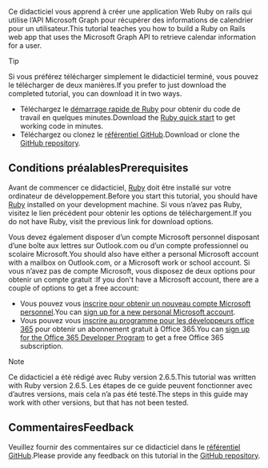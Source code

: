 <!-- markdownlint-disable MD002 MD041 -->

<span data-ttu-id="dd3ae-101">Ce didacticiel vous apprend à créer une application Web Ruby on rails qui utilise l’API Microsoft Graph pour récupérer des informations de calendrier pour un utilisateur.</span><span class="sxs-lookup"><span data-stu-id="dd3ae-101">This tutorial teaches you how to build a Ruby on Rails web app that uses the Microsoft Graph API to retrieve calendar information for a user.</span></span>

> [!TIP]
> <span data-ttu-id="dd3ae-102">Si vous préférez télécharger simplement le didacticiel terminé, vous pouvez le télécharger de deux manières.</span><span class="sxs-lookup"><span data-stu-id="dd3ae-102">If you prefer to just download the completed tutorial, you can download it in two ways.</span></span>
>
> - <span data-ttu-id="dd3ae-103">Téléchargez le [démarrage rapide de Ruby](https://developer.microsoft.com/graph/quick-start?platform=option-ruby) pour obtenir du code de travail en quelques minutes.</span><span class="sxs-lookup"><span data-stu-id="dd3ae-103">Download the [Ruby quick start](https://developer.microsoft.com/graph/quick-start?platform=option-ruby) to get working code in minutes.</span></span>
> - <span data-ttu-id="dd3ae-104">Téléchargez ou clonez le [référentiel GitHub](https://github.com/microsoftgraph/msgraph-training-rubyrailsapp).</span><span class="sxs-lookup"><span data-stu-id="dd3ae-104">Download or clone the [GitHub repository](https://github.com/microsoftgraph/msgraph-training-rubyrailsapp).</span></span>

## <a name="prerequisites"></a><span data-ttu-id="dd3ae-105">Conditions préalables</span><span class="sxs-lookup"><span data-stu-id="dd3ae-105">Prerequisites</span></span>

<span data-ttu-id="dd3ae-106">Avant de commencer ce didacticiel, [Ruby](https://www.ruby-lang.org/en/downloads/) doit être installé sur votre ordinateur de développement.</span><span class="sxs-lookup"><span data-stu-id="dd3ae-106">Before you start this tutorial, you should have [Ruby](https://www.ruby-lang.org/en/downloads/) installed on your development machine.</span></span> <span data-ttu-id="dd3ae-107">Si vous n’avez pas Ruby, visitez le lien précédent pour obtenir les options de téléchargement.</span><span class="sxs-lookup"><span data-stu-id="dd3ae-107">If you do not have Ruby, visit the previous link for download options.</span></span>

<span data-ttu-id="dd3ae-108">Vous devez également disposer d’un compte Microsoft personnel disposant d’une boîte aux lettres sur Outlook.com ou d’un compte professionnel ou scolaire Microsoft.</span><span class="sxs-lookup"><span data-stu-id="dd3ae-108">You should also have either a personal Microsoft account with a mailbox on Outlook.com, or a Microsoft work or school account.</span></span> <span data-ttu-id="dd3ae-109">Si vous n’avez pas de compte Microsoft, vous disposez de deux options pour obtenir un compte gratuit :</span><span class="sxs-lookup"><span data-stu-id="dd3ae-109">If you don't have a Microsoft account, there are a couple of options to get a free account:</span></span>

- <span data-ttu-id="dd3ae-110">Vous pouvez vous [inscrire pour obtenir un nouveau compte Microsoft personnel](https://signup.live.com/signup?wa=wsignin1.0&rpsnv=12&ct=1454618383&rver=6.4.6456.0&wp=MBI_SSL_SHARED&wreply=https://mail.live.com/default.aspx&id=64855&cbcxt=mai&bk=1454618383&uiflavor=web&uaid=b213a65b4fdc484382b6622b3ecaa547&mkt=E-US&lc=1033&lic=1).</span><span class="sxs-lookup"><span data-stu-id="dd3ae-110">You can [sign up for a new personal Microsoft account](https://signup.live.com/signup?wa=wsignin1.0&rpsnv=12&ct=1454618383&rver=6.4.6456.0&wp=MBI_SSL_SHARED&wreply=https://mail.live.com/default.aspx&id=64855&cbcxt=mai&bk=1454618383&uiflavor=web&uaid=b213a65b4fdc484382b6622b3ecaa547&mkt=E-US&lc=1033&lic=1).</span></span>
- <span data-ttu-id="dd3ae-111">Vous pouvez vous [inscrire au programme pour les développeurs office 365](https://developer.microsoft.com/office/dev-program) pour obtenir un abonnement gratuit à Office 365.</span><span class="sxs-lookup"><span data-stu-id="dd3ae-111">You can [sign up for the Office 365 Developer Program](https://developer.microsoft.com/office/dev-program) to get a free Office 365 subscription.</span></span>

> [!NOTE]
> <span data-ttu-id="dd3ae-112">Ce didacticiel a été rédigé avec Ruby version 2.6.5.</span><span class="sxs-lookup"><span data-stu-id="dd3ae-112">This tutorial was written with Ruby version 2.6.5.</span></span> <span data-ttu-id="dd3ae-113">Les étapes de ce guide peuvent fonctionner avec d’autres versions, mais cela n’a pas été testé.</span><span class="sxs-lookup"><span data-stu-id="dd3ae-113">The steps in this guide may work with other versions, but that has not been tested.</span></span>

## <a name="feedback"></a><span data-ttu-id="dd3ae-114">Commentaires</span><span class="sxs-lookup"><span data-stu-id="dd3ae-114">Feedback</span></span>

<span data-ttu-id="dd3ae-115">Veuillez fournir des commentaires sur ce didacticiel dans le [référentiel GitHub](https://github.com/microsoftgraph/msgraph-training-rubyrailsapp).</span><span class="sxs-lookup"><span data-stu-id="dd3ae-115">Please provide any feedback on this tutorial in the [GitHub repository](https://github.com/microsoftgraph/msgraph-training-rubyrailsapp).</span></span>
